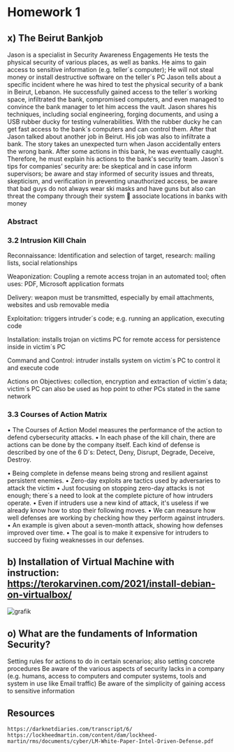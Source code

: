 # Homework 1

## x) The Beirut Bankjob

Jason is a specialist in Security Awareness Engagements
He tests the physical security of various places, as well as banks. 
He aims to gain access to sensitive information (e.g. teller´s computer); He will not steal money or install destructive software on the teller´s PC
Jason tells about a specific incident where he was hired to test the physical security of a bank in Beirut, Lebanon. 
He successfully gained access to the teller´s working space, infiltrated the bank, compromised computers, and even managed to convince the bank manager to let him access the vault. 
Jason shares his techniques, including social engineering, forging documents, and using a USB rubber ducky for testing vulnerabilities. With the rubber ducky he can get fast access to the bank´s computers and can control them.
After that Jason talked about another job in Beirut. His job was also to infiltrate a bank. The story takes an unexpected turn when Jason accidentally enters the wrong bank. After some actions in this bank, he was eventually caught. Therefore, he must explain his actions to the bank's security team. 
Jason´s tips for companies’ security are: be skeptical and in case inform supervisors; be aware and stay informed of security issues and threats, skepticism, and verification in preventing unauthorized access, be aware that bad guys do not always wear ski masks and have guns but also can threat the company through their system  associate locations in banks with money


### Abstract
### 3.2 Intrusion Kill Chain
Reconnaissance: Identification and selection of target, research: mailing lists, social relationships

Weaponization: Coupling a remote access trojan in an automated tool; often uses: PDF, Microsoft application formats

Delivery: weapon must be transmitted, especially by email attachments, websites and usb removable media

Exploitation: triggers intruder´s code; e.g. running an application, executing code

Installation: installs trojan on victims PC for remote access for persistence inside in victim´s PC

Command and Control: intruder installs system on victim´s PC to control it and execute code

Actions on Objectives: collection, encryption and extraction of victim´s data; victim´s PC can also be used as hop point to other PCs stated in the same network

### 3.3 Courses of Action Matrix
•	The Courses of Action Model measures the performance of the action to defend cybersecurity attacks. 
•	In each phase of the kill chain, there are actions can be done by the company itself. Each kind of defense is described by one of the 6 D´s: Detect, Deny, Disrupt, Degrade, Deceive, Destroy. 

•	Being complete in defense means being strong and resilient against persistent enemies.
•	Zero-day exploits are tactics used by adversaries to attack the victim
•	Just focusing on stopping zero-day attacks is not enough; there´s a need to look at the complete picture of how intruders operate.
•	Even if intruders use a new kind of attack, it's useless if we already know how to stop their following moves.
•	We can measure how well defenses are working by checking how they perform against intruders.
•	An example is given about a seven-month attack, showing how defenses improved over time.
•	The goal is to make it expensive for intruders to succeed by fixing weaknesses in our defenses.



## b) Installation of Virtual Machine with instruction: https://terokarvinen.com/2021/install-debian-on-virtualbox/

![grafik](https://github.com/danielginfinland/InformationSecurityCourse/assets/156656492/2db3dc76-d8a2-4ffe-970d-c3f4e3c0e3d0)


## o) What are the fundaments of Information Security?

Setting rules for actions to do in certain scenarios; also setting concrete procedures
Be aware of the various aspects of security lacks in a company (e.g. humans, access to computers and computer systems, tools and system in use like Email traffic)
Be aware of the simplicity of gaining access to sensitive information


## Resources
    https://darknetdiaries.com/transcript/6/
    https://lockheedmartin.com/content/dam/lockheed-martin/rms/documents/cyber/LM-White-Paper-Intel-Driven-Defense.pdf

